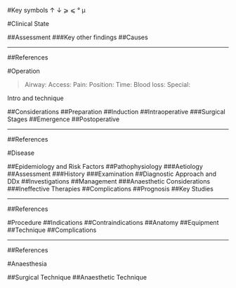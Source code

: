 #Key symbols
↑
↓
⩾
⩽
°
μ

#Clinical State

##Assessment
###Key other findings
##Causes


---

##References


#Operation

>Airway: 
>Access: 
>Pain: 
>Position:
>Time: 
>Blood loss:
>Special:

Intro and technique

##Considerations
##Preparation
##Induction
##Intraoperative
###Surgical Stages
##Emergence
##Postoperative

---
##References



#Disease

##Epidemiology and Risk Factors
##Pathophysiology
###Aetiology
##Assessment
###History
###Examination
##Diagnostic Approach and DDx
##Investigations
##Management
###Anaesthetic Considerations
###Ineffective Therapies
##Complications
##Prognosis
##Key Studies

---
##References



#Procedure
##Indications
##Contraindications
##Anatomy
##Equipment
##Technique
##Complications

---
##References



#Anaesthesia

##Surgical Technique
##Anaesthetic Technique